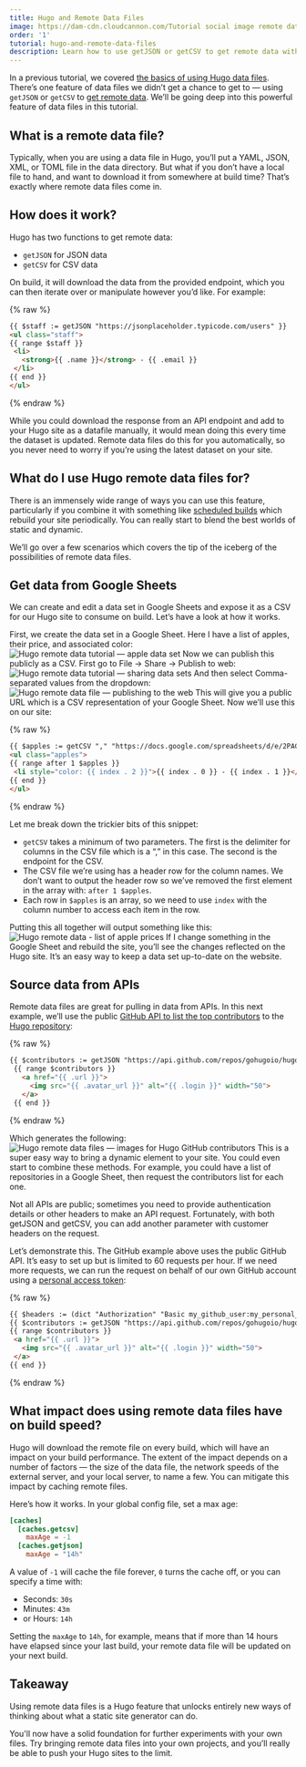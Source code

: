 ```yaml
---
title: Hugo and Remote Data Files
image: https://dam-cdn.cloudcannon.com/Tutorial social image remote data files.png
order: '1'
tutorial: hugo-and-remote-data-files
description: Learn how to use getJSON or getCSV to get remote data with Hugo.
---
```


In a previous tutorial, we covered [the basics of using Hugo data files](https://cloudcannon.com/community/learn/hugo-beginner-tutorial/using-data-in-hugo/). There’s one feature of data files we didn’t get a chance to get to — using `getJSON` or `getCSV` to [get remote data](https://gohugo.io/templates/data-templates/). We’ll be going deep into this powerful feature of data files in this tutorial.

## What is a remote data file?

Typically, when you are using a data file in Hugo, you’ll put a YAML, JSON, XML, or TOML file in the data directory. But what if you don’t have a local file to hand, and want to download it from somewhere at build time? That’s exactly where remote data files come in.

## How does it work?

Hugo has two functions to get remote data:

* `getJSON` for JSON data
* `getCSV` for CSV data

On build, it will download the data from the provided endpoint, which you can then iterate over or manipulate however you’d like. For example:

{% raw %}
 ```html
{{ $staff := getJSON "https://jsonplaceholder.typicode.com/users" }}
<ul class="staff">
{{ range $staff }}
  <li>
    <strong>{{ .name }}</strong> - {{ .email }}
  </li>
{{ end }}
</ul>
```
{% endraw %}

While you could download the response from an API endpoint and add to your Hugo site as a datafile manually, it would mean doing this every time the dataset is updated. Remote data files do this for you automatically, so you never need to worry if you’re using the latest dataset on your site.

## What do I use Hugo remote data files for?

There is an immensely wide range of ways you can use this feature, particularly if you combine it with something like [scheduled builds](https://cloudcannon.com/documentation/articles/scheduling-your-builds-manually/?ssg=Hugo) which rebuild your site periodically. You can really start to blend the best worlds of static and dynamic.

We’ll go over a few scenarios which covers the tip of the iceberg of the possibilities of remote data files.

## Get data from Google Sheets

We can create and edit a data set in Google Sheets and expose it as a CSV for our Hugo site to consume on build. Let’s have a look at how it works.

First, we create the data set in a Google Sheet. Here I have a list of apples, their price, and associated color:
![Hugo remote data tutorial — apple data set](https://dam-cdn.cloudcannon.com/hugo-remote-data-1.png)
 Now we can publish this publicly as a CSV. First go to File → Share → Publish to web:
![Hugo remote data tutorial — sharing data sets](https://dam-cdn.cloudcannon.com/hugo-remote-data-2.png)
 And then select Comma-separated values from the dropdown:
![Hugo remote data file — publishing to the web](https://dam-cdn.cloudcannon.com/hugo-remote-data-3.png)
 This will give you a public URL which is a CSV representation of your Google Sheet. Now we’ll use this on our site:

{% raw %}
 ```html
{{ $apples := getCSV "," "https://docs.google.com/spreadsheets/d/e/2PACX-1vRvHH3C21_53AEiR9MYxdG91a78L6a5pZWhj1kuqWM9ynYtBMQVGGBSmydyCpichyE9ewmhasFEnT73/pub?output=csv" }}
<ul class="apples">
{{ range after 1 $apples }}
  <li style="color: {{ index . 2 }}">{{ index . 0 }} - {{ index . 1 }}</li>
{{ end }}
</ul>
```
{% endraw %}

Let me break down the trickier bits of this snippet:

* `getCSV` takes a minimum of two parameters. The first is the delimiter for columns in the CSV file which is a “,” in this case. The second is the endpoint for the CSV.
* The CSV file we’re using has a header row for the column names. We don’t want to output the header row so we’ve removed the first element in the array with: `after 1 $apples`.
* Each row in `$apples` is an array, so we need to use `index` with the column number to access each item in the row.

Putting this all together will output something like this:
![Hugo remote data - list of apple prices](https://dam-cdn.cloudcannon.com/hugo-remote-data-4.png)
 If I change something in the Google Sheet and rebuild the site, you’ll see the changes reflected on the Hugo site. It’s an easy way to keep a data set up-to-date on the website.

## Source data from APIs

Remote data files are great for pulling in data from APIs. In this next example, we’ll use the public [GitHub API to list the top contributors](https://docs.github.com/en/rest/repos/repos#list-repository-contributors) to the [Hugo repository](https://github.com/gohugoio/hugo)\:

{% raw %}
 ```html
{{ $contributors := getJSON "https://api.github.com/repos/gohugoio/hugo/contributors" }}
  {{ range $contributors }}
    <a href="{{ .url }}">
      <img src="{{ .avatar_url }}" alt="{{ .login }}" width="50">
    </a>
  {{ end }}
```
{% endraw %}

Which generates the following:
![Hugo remote data files — images for Hugo GitHub contributors](https://dam-cdn.cloudcannon.com/hugo-remote-data-5.png)
 This is a super easy way to bring a dynamic element to your site. You could even start to combine these methods. For example, you could have a list of repositories in a Google Sheet, then request the contributors list for each one.

Not all APIs are public; sometimes you need to provide authentication details or other headers to make an API request. Fortunately, with both getJSON and getCSV, you can add another parameter with customer headers on the request.

Let’s demonstrate this. The GitHub example above uses the public GitHub API. It’s easy to set up but is limited to 60 requests per hour. If we need more requests, we can run the request on behalf of our own GitHub account using a [personal access token](https://docs.github.com/en/authentication/keeping-your-account-and-data-secure/creating-a-personal-access-token)\:

{% raw %}
 ```html
{{ $headers := (dict "Authorization" "Basic my_github_user:my_personal_access_token") }}
{{ $contributors := getJSON "https://api.github.com/repos/gohugoio/hugo/contributors" $headers }}
{{ range $contributors }}
  <a href="{{ .url }}">
    <img src="{{ .avatar_url }}" alt="{{ .login }}" width="50">
  </a>
{{ end }}
```
{% endraw %}


## What impact does using remote data files have on build speed?

Hugo will download the remote file on every build, which will have an impact on your build performance. The extent of the impact depends on a number of factors — the size of the data file, the network speeds of the external server, and your local server, to name a few. You can mitigate this impact by caching remote files.

Here’s how it works. In your global config file, set a max age:

```toml
[caches]
  [caches.getcsv]
    maxAge = -1
  [caches.getjson]
    maxAge = "14h"
```

A value of `-1` will cache the file forever, `0` turns the cache off, or you can specify a time with:

* Seconds: `30s`
* Minutes: `43m`
* or Hours: `14h`

Setting the `maxAge` to `14h`, for example, means that if more than 14 hours have elapsed since your last build, your remote data file will be updated on your next build.

## Takeaway

Using remote data files is a Hugo feature that unlocks entirely new ways of thinking about what a static site generator can do.

You'll now have a solid foundation for further experiments with your own files. Try bringing remote data files into your own projects, and you’ll really be able to push your Hugo sites to the limit.
